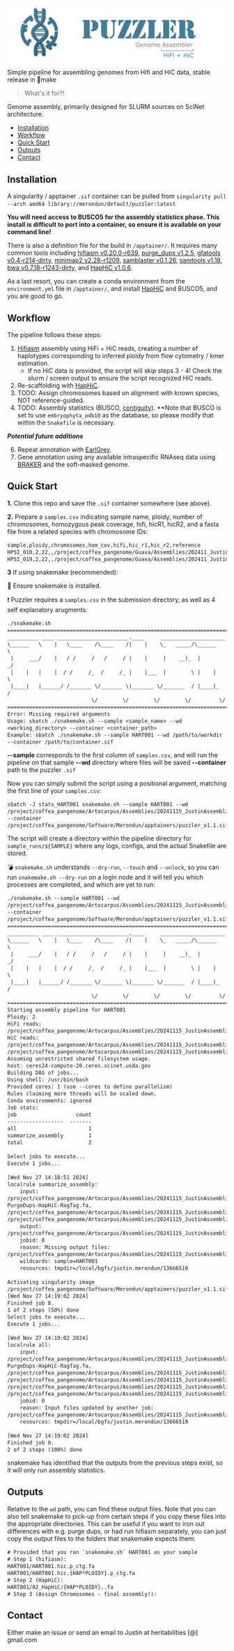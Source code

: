 ![Puzzler](/examples/figs/logo.png)

Simple pipeline for assembling genomes from Hifi and HiC data, stable release in :snake:make  

> What's it for?!

Genome assembly, primarily designed for SLURM sources on SciNet architecture. 

<!-- TOC start (generated with https://github.com/derlin/bitdowntoc) -->

- [Installation](#installation)
- [Workflow](#workflow)
- [Quick Start](#quick-start)
- [Outputs ](#outputs)
- [Contact](#contact)

<!-- TOC end --> 

<!-- TOC --><a name="installation"></a>
## Installation

A singularity / apptainer `.sif` container can be pulled from `singularity pull --arch amd64 library://merondun/default/puzzler:latest` 

**You will need access to BUSCO5 for the assembly statistics phase. This install is difficult to port into a container, so ensure it is available on your command line!** 

There is also a definition file for the build in `/apptainer/`. It requires many common tools including [hifiasm v0.20.0-r639](https://github.com/chhylp123/hifiasm), [purge_dups v1.2.5](https://github.com/dfguan/purge_dups), [gfatools v0.4-r214-dirty](https://github.com/lh3/gfatools), [minimap2 v2.28-r1209](https://github.com/lh3/minimap2), [samblaster v0.1.26](https://github.com/GregoryFaust/samblaster), [samtools v1.18](https://github.com/samtools/samtools), [bwa v0.7.18-r1243-dirty](https://bio-bwa.sourceforge.net/), and [HapHiC v1.0.6](https://github.com/zengxiaofei/HapHiC).

As a last resort, you can create a conda environment from the `environment.yml` file in `/apptainer/`, and install [HapHiC](https://github.com/zengxiaofei/HapHiC) and BUSCO5, and you are good to go. 

<!-- TOC --><a name="workflow"></a>
## Workflow

The pipeline follows these steps:

1) [Hifiasm](https://github.com/chhylp123/hifiasm) assembly using HiFi + HiC reads, creating a number of haplotypes corresponding to inferred ploidy from flow cytometry / kmer estimation.
   - If no HiC data is provided, the script will skip steps 3 - 4! Check the slurm / screen output to ensure the script recognized HiC reads. 
2) Re-scaffolding with [HapHiC](https://github.com/zengxiaofei/HapHiC). 
3) TODO: Assign chromosomes based on alignment with known species, NOT reference-guided. 
4) TODO: Assembly statistics (BUSCO, [contiguity](https://github.com/MikeTrizna/assembly_stats)). **Note that BUSCO is set to use `embryophyta_odb10` as the database, so please modify that within the `Snakefile` is necessary. 

***Potential future additions***

6) Repeat annotation with [EarlGrey](https://github.com/TobyBaril/EarlGrey).
7) Gene annotation using any available intraspecific RNAseq data using [BRAKER](https://github.com/Gaius-Augustus/BRAKER) and the soft-masked genome.

<!-- TOC --><a name="quick-start"></a>
## Quick Start

**1.** Clone this repo and save the `.sif` container somewhere (see above). 

**2.** Prepare a `samples.csv` indicating sample name, ploidy, number of chromosomes, homozygous peak coverage, hifi, hicR1, hicR2, and a fasta file from a related species with chromosome IDs:

```
sample,ploidy,chromosomes,hom_cov,hifi,hic_r1,hic_r2,reference
HPSI_010,2,22,,/project/coffea_pangenome/Guava/Assemblies/202411_Justin_Assemblies/HPSI_010/HPSI_010.HiFi.fastq.gz,/project/coffea_pangenome/Guava/Assemblies/202411_Justin_Assemblies/HPSI_010/HPSI_010.HiC.R1.fastq.gz,/project/coffea_pangenome/Guava/Assemblies/202411_Justin_Assemblies/HPSI_010/HPSI_010.HiC.R2.fastq.gz,/project/coffea_pangenome/Guava/Assemblies/202411_Justin_Assemblies/snakemake/GCA_016432845.1_guava_v11.23_genomic.fa
HPSI_019,2,22,,/project/coffea_pangenome/Guava/Assemblies/202411_Justin_Assemblies/HPSI_019/HPSI_019.HiFi.fastq.gz,/project/coffea_pangenome/Guava/Assemblies/202411_Justin_Assemblies/HPSI_019/HPSI_019.HiC.R1.fastq.gz,/project/coffea_pangenome/Guava/Assemblies/202411_Justin_Assemblies/HPSI_019/HPSI_019.HiC.R2.fastq.gz,/project/coffea_pangenome/Guava/Assemblies/202411_Justin_Assemblies/snakemake/GCA_016432845.1_guava_v11.23_genomic.fa
```

**3** If using snakemake (recommended):

:snake: Ensure snakemake is installed. 

:exclamation: Puzzler requires a `samples.csv` in the submission directory, as well as 4 self explanatory arugments:

```
./snakemake.sh 
=======================================================================
__________ ____ _______________________.____     _____________________ 
\______   \    |   \____    /\____    /|    |    \_   _____/\______   \
 |     ___/    |   / /     /   /     / |    |     |    __)_  |       _/
 |    |   |    |  / /     /_  /     /_ |    |___  |        \ |    |   \
 |____|   |______/ /_______ \/_______ \|_______ \/_______  / |____|_  /
                           \/        \/        \/        \/         \/ 
=======================================================================
Error: Missing required arguments
Usage: sbatch ./snakemake.sh --sample <sample_name> --wd <working_directory> --container <container_path>
Example: sbatch ./snakemake.sh --sample HART001 --wd /path/to/workdir --container /path/to/container.sif
```
**--sample** corresponds to the first column of `samples.csv`, and will run the pipeline on that sample 
**--wd** directory where files will be saved 
**--container** path to the puzzler `.sif`

Now you can simply submit the script using a positional argument, matching the first line of your `samples.csv`:  

```
sbatch -J stats_HART001 snakemake.sh --sample HART001 --wd /project/coffea_pangenome/Artocarpus/Assemblies/20241115_JustinAssemblies --container /project/coffea_pangenome/Software/Merondun/apptainers/puzzler_v1.1.sif
````

The script will create a directory within the pipeline directory for `sample_runs/${SAMPLE}` where any logs, configs, and the actual Snakefile are stored. 

:bomb: `snakemake.sh` understands `--dry-run`, `--touch` and `--unlock`, so you can run `snakemake.sh --dry-run` on a login node and it will tell you which processes are completed, and which are yet to run:

```
./snakemake.sh --sample HART001 --wd /project/coffea_pangenome/Artocarpus/Assemblies/20241115_JustinAssemblies --container /project/coffea_pangenome/Software/Merondun/apptainers/puzzler_v1.1.sif
=======================================================================
__________ ____ _______________________.____     _____________________ 
\______   \    |   \____    /\____    /|    |    \_   _____/\______   \
 |     ___/    |   / /     /   /     / |    |     |    __)_  |       _/
 |    |   |    |  / /     /_  /     /_ |    |___  |        \ |    |   \
 |____|   |______/ /_______ \/_______ \|_______ \/_______  / |____|_  /
                           \/        \/        \/        \/         \/ 
=======================================================================
Starting assembly pipeline for HART001
Ploidy: 2
HiFi reads: /project/coffea_pangenome/Artocarpus/Assemblies/20241115_JustinAssemblies/HART001/HART001.HiFi.fastq.gz
HiC reads: /project/coffea_pangenome/Artocarpus/Assemblies/20241115_JustinAssemblies/HART001/HART001.HiC.R1.fastq.gz, /project/coffea_pangenome/Artocarpus/Assemblies/20241115_JustinAssemblies/HART001/HART001.HiC.R2.fastq.gz
Assuming unrestricted shared filesystem usage.
host: ceres24-compute-20.ceres.scinet.usda.gov
Building DAG of jobs...
Using shell: /usr/bin/bash
Provided cores: 1 (use --cores to define parallelism)
Rules claiming more threads will be scaled down.
Conda environments: ignored
Job stats:
job                   count
------------------  -------
all                       1
summarize_assembly        1
total                     2

Select jobs to execute...
Execute 1 jobs...

[Wed Nov 27 14:18:51 2024]
localrule summarize_assembly:
    input: /project/coffea_pangenome/Artocarpus/Assemblies/20241115_JustinAssemblies/Primary_Assemblies/HART001.HifiasmHifiHiC-PurgeDups-HapHiC-RagTag.fa, /project/coffea_pangenome/Artocarpus/Assemblies/20241115_JustinAssemblies/HART001/HiCHiFi/03_HapHiC/04.build/scaffolds.fa, /project/coffea_pangenome/Artocarpus/Assemblies/20241115_JustinAssemblies/Primary_Assemblies/busco/HART001/short_summary.specific.embryophyta_odb10.HART001.txt
    output: /project/coffea_pangenome/Artocarpus/Assemblies/20241115_JustinAssemblies/Primary_Assemblies/assembly_summary_HART001.txt
    jobid: 8
    reason: Missing output files: /project/coffea_pangenome/Artocarpus/Assemblies/20241115_JustinAssemblies/Primary_Assemblies/assembly_summary_HART001.txt
    wildcards: sample=HART001
    resources: tmpdir=/local/bgfs/justin.merondun/13666519

Activating singularity image /project/coffea_pangenome/Software/Merondun/apptainers/puzzler_v1.1.sif
[Wed Nov 27 14:19:02 2024]
Finished job 8.
1 of 2 steps (50%) done
Select jobs to execute...
Execute 1 jobs...

[Wed Nov 27 14:19:02 2024]
localrule all:
    input: /project/coffea_pangenome/Artocarpus/Assemblies/20241115_JustinAssemblies/Primary_Assemblies/HART001.HifiasmHifiHiC-PurgeDups-HapHiC-RagTag.fa, /project/coffea_pangenome/Artocarpus/Assemblies/20241115_JustinAssemblies/Primary_Assemblies/busco/HART001/short_summary.specific.embryophyta_odb10.HART001.txt, /project/coffea_pangenome/Artocarpus/Assemblies/20241115_JustinAssemblies/Primary_Assemblies/haplotypes/HART001.hap1.purged.fa, /project/coffea_pangenome/Artocarpus/Assemblies/20241115_JustinAssemblies/Primary_Assemblies/haplotypes/HART001.hap2.purged.fa, /project/coffea_pangenome/Artocarpus/Assemblies/20241115_JustinAssemblies/Primary_Assemblies/assembly_summary_HART001.txt
    jobid: 0
    reason: Input files updated by another job: /project/coffea_pangenome/Artocarpus/Assemblies/20241115_JustinAssemblies/Primary_Assemblies/assembly_summary_HART001.txt
    resources: tmpdir=/local/bgfs/justin.merondun/13666519

[Wed Nov 27 14:19:02 2024]
Finished job 0.
2 of 2 steps (100%) done
```

snakemake has identified that the outputs from the previous steps exist, so it will only run assembly statistics. 

<!-- TOC --><a name="outputs"></a>
## Outputs 

Relative to the `wd` path, you can find these output files. Note that you can also tell snakemake to pick-up from certain steps if you copy these files into the appropriate directories. This can be useful if you want to iron out differences with e.g. purge dups, or had run hifiasm separately, you can just copy the output files to the folders that snakemake expects them: 

```
# Provided that you ran `snakemake.sh` HART001 as your sample
# Step 1 (hifiasm): 
HART001/HART001.hic.p_ctg.fa
HART001/HART001.hic.{HAP*PLOIDY}.p_ctg.fa
# Step 2 (HapHiC):
HART001/02_HapHiC/{HAP*PLOIDY}..fa
# Step 3 (Assign Chromosomes - final assembly!):

```

<!-- TOC --><a name="contact"></a>
## Contact

Either make an issue or send an email to Justin at heritabilities [@] gmail.com 

